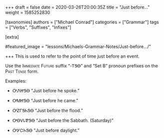 +++
draft = false
date = 2020-03-26T20:00:35Z
title = "Just before…"
weight = 1585252830

[taxonomies]
authors = ["Michael Conrad"]
categories = ["Grammar"]
tags = ["Verbs", "Suffixes", "Infixes"]

[extra]

#featured_image = "lessons/Michaels-Grammar-Notes/Just-before…/"

+++
This is used to refer to the point of time just before an event.

Use the <span style="font-variant:small-caps;">Immediate Future</span>
suffix “-ᎢᏕᎾ” and “Set B” pronoun prefixes on the
<span style="font-variant:small-caps;">Past Tense</span> form.
<!-- more -->
Examples:

  - ᎤᏁᏥᏕᎾ “Just before he spoke.”

  - ᎤᎷᏥᏕᎾ “Just before he came.”

  - ᎤᏃᎱᎦᏂᏕᎾ “Just before the flood.”

  - ᎤᎾᏙᏓᏈᏕᎾ “Just before the Sabbath. (Saturday)”

  - ᎤᎩᏨᏂᏕᎾ “Just before daylight.”